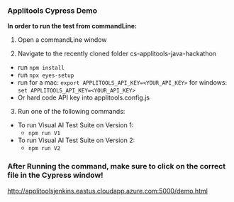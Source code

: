 ### Applitools Cypress Demo

**In order to run the test from commandLine:**

1.  Open a commandLine window

2.  Navigate to the recently cloned folder cs-applitools-java-hackathon
-  run `npm install`
- run `npx eyes-setup`
- run for a mac: `export APPLITOOLS_API_KEY=<YOUR_API_KEY>` for windows: `set APPLITOOLS_API_KEY=<YOUR_API_KEY>`
- Or hard code API key into applitools.config.js
    
3.  Run one of the following commands:
- To run Visual AI Test Suite on Version 1:
    - `npm run V1`
- To run Visual AI Test Suite on Version 2:
    - `npm run V2`
       
### After Running the command, make sure to click on the correct file in the Cypress window!

http://applitoolsjenkins.eastus.cloudapp.azure.com:5000/demo.html
